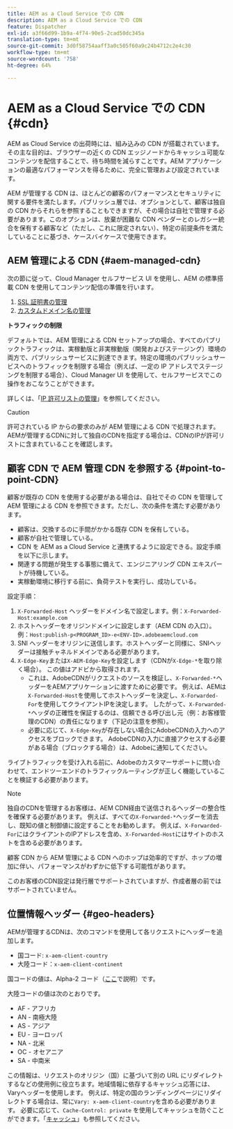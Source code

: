 ```yaml
---
title: AEM as a Cloud Service での CDN
description: AEM as a Cloud Service での CDN
feature: Dispatcher
exl-id: a3f66d99-1b9a-4f74-90e5-2cad50dc345a
translation-type: tm+mt
source-git-commit: 3d0f58754aaff3a0c505f60a9c24b4712c2e4c30
workflow-type: tm+mt
source-wordcount: '758'
ht-degree: 64%

---
```


# AEM as a Cloud Service での CDN {#cdn}

AEM as Cloud Service の出荷時には、組み込みの CDN が搭載されています。その主な目的は、ブラウザーの近くの CDN エッジノードからキャッシュ可能なコンテンツを配信することで、待ち時間を減らすことです。AEM アプリケーションの最適なパフォーマンスを得るために、完全に管理および設定されています。

AEM が管理する CDN は、ほとんどの顧客のパフォーマンスとセキュリティに関する要件を満たします。パブリッシュ層では、オプションとして、顧客は独自の CDN からそれらを参照することもできますが、その場合は自社で管理する必要があります。このオプションは、放棄が困難な CDN ベンダーとのレガシー統合を保有する顧客など（ただし、これに限定されない）、特定の前提条件を満たしていることに基づき、ケースバイケースで使用できます。

## AEM 管理による CDN {#aem-managed-cdn}

次の節に従って、Cloud Manager セルフサービス UI を使用し、AEM の標準搭載 CDN を使用してコンテンツ配信の準備を行います。

1. [SSL 証明書の管理](/help/implementing/cloud-manager/managing-ssl-certifications/introduction.md)
1. [カスタムドメイン名の管理](/help/implementing/cloud-manager/custom-domain-names/introduction.md)

**トラフィックの制限**

デフォルトでは、AEM 管理による CDN セットアップの場合、すべてのパブリックトラフィックは、実稼動版と非実稼動版（開発およびステージング）環境の両方で、パブリッシュサービスに到達できます。特定の環境のパブリッシュサービスへのトラフィックを制限する場合（例えば、一定の IP アドレスでステージングを制限する場合）、Cloud Manager UI を使用して、セルフサービスでこの操作をおこなうことができます。

詳しくは、「[IP 許可リストの管理](/help/implementing/cloud-manager/ip-allow-lists/introduction.md)」を参照してください。

>[!CAUTION]
>
>許可されている IP からの要求のみが AEM 管理による CDN で処理されます。AEMが管理するCDNに対して独自のCDNを指定する場合は、CDNのIPが許可リストに含まれていることを確認します。

## 顧客 CDN で AEM 管理 CDN を参照する {#point-to-point-CDN}

顧客が既存の CDN を使用する必要がある場合は、自社でその CDN を管理して AEM 管理による CDN を参照できます。ただし、次の条件を満たす必要があります。

* 顧客は、交換するのに手間がかかる既存 CDN を保有している。
* 顧客が自社で管理している。
* CDN を AEM as a Cloud Service と連携するように設定できる。設定手順を以下に示します。
* 関連する問題が発生する事態に備えて、エンジニアリング CDN エキスパートが待機している。
* 実稼動環境に移行する前に、負荷テストを実行し、成功している。

設定手順：

1. `X-Forwarded-Host` ヘッダーをドメイン名で設定します。例：`X-Forwarded-Host:example.com`
1. ホストヘッダーをオリジンドメインに設定します（AEM CDN の入口）。例：`Host:publish-p<PROGRAM_ID>-e<ENV-ID>.adobeaemcloud.com`
1. SNI ヘッダーをオリジンに送信します。ホストヘッダーと同様に、SNIヘッダーは接触チャネルドメインである必要があります。
1. `X-Edge-Key`または`X-AEM-Edge-Key`を設定します（CDNが`X-Edge-*`を取り除く場合）。 この値はアドビから取得されます。
   * これは、AdobeCDNがリクエストのソースを検証し、`X-Forwarded-*`ヘッダーをAEMアプリケーションに渡すために必要です。 例えば、AEMは`X-Forwarded-Host`を使用してホストヘッダーを決定し、`X-Forwarded-For`を使用してクライアントIPを決定します。 したがって、`X-Forwarded-*`ヘッダの正確性を保証するのは、信頼できる呼び出し元（例：お客様管理のCDN）の責任になります（下記の注意を参照）。
   * 必要に応じて、`X-Edge-Key`が存在しない場合にAdobeCDNの入力へのアクセスをブロックできます。 AdobeCDNの入力に直接アクセスする必要がある場合（ブロックする場合）は、Adobeに通知してください。

ライブトラフィックを受け入れる前に、Adobeのカスタマーサポートに問い合わせて、エンドツーエンドのトラフィックルーティングが正しく機能していることを検証する必要があります。

>[!NOTE]
>
>独自のCDNを管理するお客様は、AEM CDN経由で送信されるヘッダーの整合性を確保する必要があります。 例えば、すべての`X-Forwarded-*`ヘッダーを消去し、既知の値と制御値に設定することをお勧めします。 例えば、`X-Forwarded-For`にはクライアントのIPアドレスを含め、`X-Forwarded-Host`にはサイトのホストを含める必要があります。

顧客 CDN から AEM 管理による CDN へのホップは効率的ですが、ホップの増加に伴い、パフォーマンスがわずかに低下する可能性があります。

このお客様のCDN設定は発行層でサポートされていますが、作成者層の前ではサポートされていません。

## 位置情報ヘッダー {#geo-headers}

AEMが管理するCDNは、次のコマンドを使用して各リクエストにヘッダーを追加します。

* 国コード: `x-aem-client-country`
* 大陸コード：`x-aem-client-continent`

国コードの値は、Alpha-2 コード（[ここ](https://ja.wikipedia.org/wiki/ISO_3166-1)で説明）です。

大陸コードの値は次のとおりです。

* AF - アフリカ
* AN - 南極大陸
* AS - アジア
* EU - ヨーロッパ
* NA - 北米
* OC - オセアニア
* SA - 中南米

この情報は、リクエストのオリジン（国）に基づいて別の URL にリダイレクトするなどの使用例に役立ちます。地域情報に依存するキャッシュ応答には、Varyヘッダーを使用します。 例えば、特定の国のランディングページにリダイレクトする場合は、常に`Vary: x-aem-client-country`を含める必要があります。 必要に応じて、`Cache-Control: private` を使用してキャッシュを防ぐことができます。「[キャッシュ](/help/implementing/dispatcher/caching.md#html-text)」も参照してください。
